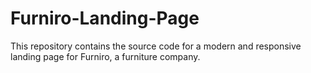 # Furniro-Landing-Page
This repository contains the source code for a modern and responsive landing page for Furniro, a furniture company.
